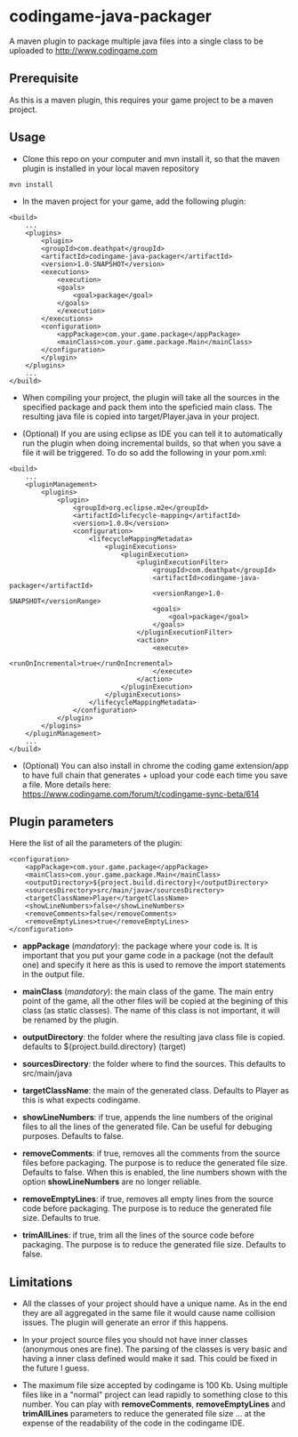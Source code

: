 # codingame-java-packager
A maven plugin to package multiple java files into a single class to be uploaded to http://www.codingame.com

## Prerequisite

As this is a maven plugin, this requires your game project to be a maven project.

## Usage

- Clone this repo on your computer and mvn install it, so that the maven plugin is installed in your local maven repository

```
mvn install
```

- In the maven project for your game, add the following plugin:

```
<build>
    ...
    <plugins>
        <plugin>
        <groupId>com.deathpat</groupId>
        <artifactId>codingame-java-packager</artifactId>
        <version>1.0-SNAPSHOT</version>
        <executions>
            <execution>
            <goals>
                <goal>package</goal>
            </goals>
            </execution>
        </executions>
        <configuration>
            <appPackage>com.your.game.package</appPackage>
            <mainClass>com.your.game.package.Main</mainClass>
        </configuration>
        </plugin>
    </plugins>
    ...
</build>
```

- When compiling your project, the plugin will take all the sources in the specified package and pack them into the speficied main class. The resulting java file is copied into target/Player.java in your project.

- (Optional) If you are using eclipse as IDE you can tell it to automatically run the plugin when doing incremental builds, so that when you save a file it will be triggered. To do so add the following in your pom.xml:

```
<build>
    ...
    <pluginManagement>
        <plugins>
            <plugin>
                <groupId>org.eclipse.m2e</groupId>
                <artifactId>lifecycle-mapping</artifactId>
                <version>1.0.0</version>
                <configuration>
                    <lifecycleMappingMetadata>
                        <pluginExecutions>
                            <pluginExecution>
                                <pluginExecutionFilter>
                                    <groupId>com.deathpat</groupId>
                                    <artifactId>codingame-java-packager</artifactId>
                                    <versionRange>1.0-SNAPSHOT</versionRange>
                                    <goals>
                                        <goal>package</goal>
                                    </goals>
                                </pluginExecutionFilter>
                                <action>
                                    <execute>
                                        <runOnIncremental>true</runOnIncremental>
                                    </execute>
                                </action>
                            </pluginExecution>
                        </pluginExecutions>
                    </lifecycleMappingMetadata>
                </configuration>
            </plugin>
        </plugins>
    </pluginManagement>
    ...
</build>
```

- (Optional) You can also install in chrome the coding game extension/app to have  full chain that generates + upload your code each time you save a file. More details here: https://www.codingame.com/forum/t/codingame-sync-beta/614

## Plugin parameters

Here the list of all the parameters of the plugin:

```
<configuration>
    <appPackage>com.your.game.package</appPackage>
    <mainClass>com.your.game.package.Main</mainClass>
    <outputDirectory>${project.build.directory}</outputDirectory>
    <sourcesDirectory>src/main/java</sourcesDirectory>
    <targetClassName>Player</targetClassName>
    <showLineNumbers>false</showLineNumbers>
    <removeComments>false</removeComments>
    <removeEmptyLines>true</removeEmptyLines>
</configuration>
```

- **appPackage** (*mandatory*): the package where your code is. It is important that you put your game code in a package (not the default one) and specify it here as this is used to remove the import statements in the output file.

- **mainClass** (*mandatory*): the main class of the game. The main entry point of the game, all the other files will be copied at the begining of this class (as static classes). The name of this class is not important, it will be renamed by the plugin.

- **outputDirectory**: the folder where the resulting java class file is copied. defaults to ${project.build.directory} (target)

- **sourcesDirectory**: the folder where to find the sources. This defaults to src/main/java

- **targetClassName**: the main of the generated class. Defaults to Player as this is what expects codingame.

- **showLineNumbers**: if true, appends the line numbers of the original files to all the lines of the generated file. Can be useful for debuging purposes. Defaults to false.

- **removeComments**: if true, removes all the comments from the source files before packaging. The purpose is to reduce the generated file size. Defaults to false. When this is enabled, the line numbers shown with the option **showLineNumbers** are no longer reliable.

- **removeEmptyLines**: if true, removes all empty lines from the source code before packaging. The purpose is to reduce the generated file size. Defaults to true.

- **trimAllLines**: if true, trim all the lines of the source code before packaging. The purpose is to reduce the generated file size. Defaults to false.

## Limitations
- All the classes of your project should have a unique name. As in the end they are all aggregated in the same file it would cause name collision issues. The plugin will generate an error if this happens.

- In your project source files you should not have inner classes (anonymous ones are fine). The parsing of the classes is very basic and having a inner class defined would make it sad. This could be fixed in the future I guess.

- The maximum file size accepted by codingame is 100 Kb. Using multiple files like in a "normal" project can lead rapidly to something close to this number. You can play with **removeComments**, **removeEmptyLines** and **trimAllLines** parameters to reduce the generated file size ... at the expense of the readability of the code in the codingame IDE.